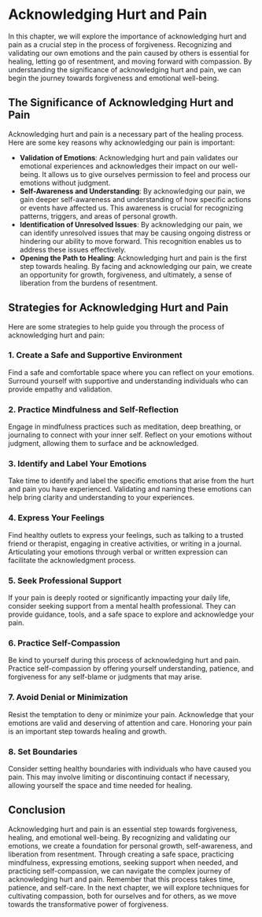 Acknowledging Hurt and Pain
====================================

In this chapter, we will explore the importance of acknowledging hurt and pain as a crucial step in the process of forgiveness. Recognizing and validating our own emotions and the pain caused by others is essential for healing, letting go of resentment, and moving forward with compassion. By understanding the significance of acknowledging hurt and pain, we can begin the journey towards forgiveness and emotional well-being.

The Significance of Acknowledging Hurt and Pain
-----------------------------------------------

Acknowledging hurt and pain is a necessary part of the healing process. Here are some key reasons why acknowledging our pain is important:

* **Validation of Emotions**: Acknowledging hurt and pain validates our emotional experiences and acknowledges their impact on our well-being. It allows us to give ourselves permission to feel and process our emotions without judgment.
* **Self-Awareness and Understanding**: By acknowledging our pain, we gain deeper self-awareness and understanding of how specific actions or events have affected us. This awareness is crucial for recognizing patterns, triggers, and areas of personal growth.
* **Identification of Unresolved Issues**: By acknowledging our pain, we can identify unresolved issues that may be causing ongoing distress or hindering our ability to move forward. This recognition enables us to address these issues effectively.
* **Opening the Path to Healing**: Acknowledging hurt and pain is the first step towards healing. By facing and acknowledging our pain, we create an opportunity for growth, forgiveness, and ultimately, a sense of liberation from the burdens of resentment.

Strategies for Acknowledging Hurt and Pain
------------------------------------------

Here are some strategies to help guide you through the process of acknowledging hurt and pain:

### 1. Create a Safe and Supportive Environment

Find a safe and comfortable space where you can reflect on your emotions. Surround yourself with supportive and understanding individuals who can provide empathy and validation.

### 2. Practice Mindfulness and Self-Reflection

Engage in mindfulness practices such as meditation, deep breathing, or journaling to connect with your inner self. Reflect on your emotions without judgment, allowing them to surface and be acknowledged.

### 3. Identify and Label Your Emotions

Take time to identify and label the specific emotions that arise from the hurt and pain you have experienced. Validating and naming these emotions can help bring clarity and understanding to your experiences.

### 4. Express Your Feelings

Find healthy outlets to express your feelings, such as talking to a trusted friend or therapist, engaging in creative activities, or writing in a journal. Articulating your emotions through verbal or written expression can facilitate the acknowledgment process.

### 5. Seek Professional Support

If your pain is deeply rooted or significantly impacting your daily life, consider seeking support from a mental health professional. They can provide guidance, tools, and a safe space to explore and acknowledge your pain.

### 6. Practice Self-Compassion

Be kind to yourself during this process of acknowledging hurt and pain. Practice self-compassion by offering yourself understanding, patience, and forgiveness for any self-blame or judgments that may arise.

### 7. Avoid Denial or Minimization

Resist the temptation to deny or minimize your pain. Acknowledge that your emotions are valid and deserving of attention and care. Honoring your pain is an important step towards healing and growth.

### 8. Set Boundaries

Consider setting healthy boundaries with individuals who have caused you pain. This may involve limiting or discontinuing contact if necessary, allowing yourself the space and time needed for healing.

Conclusion
----------

Acknowledging hurt and pain is an essential step towards forgiveness, healing, and emotional well-being. By recognizing and validating our emotions, we create a foundation for personal growth, self-awareness, and liberation from resentment. Through creating a safe space, practicing mindfulness, expressing emotions, seeking support when needed, and practicing self-compassion, we can navigate the complex journey of acknowledging hurt and pain. Remember that this process takes time, patience, and self-care. In the next chapter, we will explore techniques for cultivating compassion, both for ourselves and for others, as we move towards the transformative power of forgiveness.
